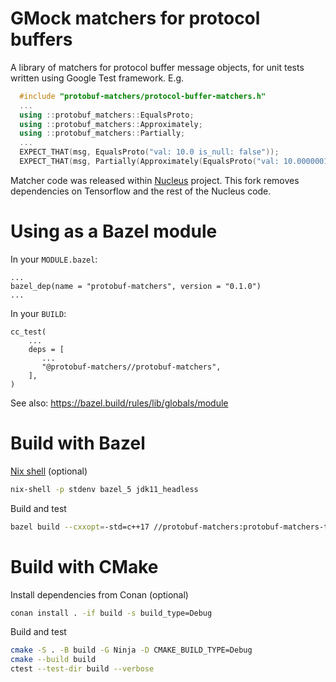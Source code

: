 GMock matchers for protocol buffers
===================================

A library of matchers for protocol buffer message objects, for unit tests
written using Google Test framework. E.g.

```c++
  #include "protobuf-matchers/protocol-buffer-matchers.h"
  ...
  using ::protobuf_matchers::EqualsProto;
  using ::protobuf_matchers::Approximately;
  using ::protobuf_matchers::Partially;
  ...
  EXPECT_THAT(msg, EqualsProto("val: 10.0 is_null: false"));
  EXPECT_THAT(msg, Partially(Approximately(EqualsProto("val: 10.0000001"))));
```

Matcher code was released within [Nucleus](https://github.com/google/nucleus)
project. This fork removes dependencies on Tensorflow and the rest of the
Nucleus code.

# Using as a Bazel module

In your `MODULE.bazel`:

```
...
bazel_dep(name = "protobuf-matchers", version = "0.1.0")
...
```

In your `BUILD`:

```
cc_test(
    ...
    deps = [
       ...
       "@protobuf-matchers//protobuf-matchers",
    ],
)
```

See also: https://bazel.build/rules/lib/globals/module

# Build with Bazel

[Nix shell](https://nixos.org) (optional)
```sh
nix-shell -p stdenv bazel_5 jdk11_headless
```

Build and test
```sh
bazel build --cxxopt=-std=c++17 //protobuf-matchers:protobuf-matchers-test
```

# Build with CMake

Install dependencies from Conan (optional)
```sh
conan install . -if build -s build_type=Debug
```

Build and test
```sh
cmake -S . -B build -G Ninja -D CMAKE_BUILD_TYPE=Debug
cmake --build build
ctest --test-dir build --verbose
```
